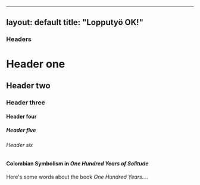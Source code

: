 ---
layout: default
title: "Lopputyö OK!"
--

### Headers
# Header one
## Header two
### Header three
#### Header four
##### Header five
###### Header six



#### Colombian Symbolism in _One Hundred Years of Solitude_


Here's some words about the book _One Hundred Years..._.


